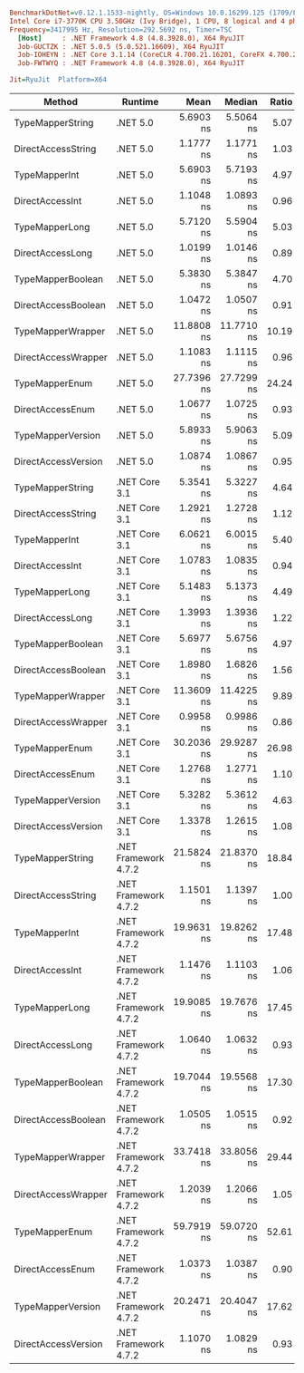 ``` ini

BenchmarkDotNet=v0.12.1.1533-nightly, OS=Windows 10.0.16299.125 (1709/FallCreatorsUpdate/Redstone3)
Intel Core i7-3770K CPU 3.50GHz (Ivy Bridge), 1 CPU, 8 logical and 4 physical cores
Frequency=3417995 Hz, Resolution=292.5692 ns, Timer=TSC
  [Host]     : .NET Framework 4.8 (4.8.3928.0), X64 RyuJIT
  Job-GUCTZK : .NET 5.0.5 (5.0.521.16609), X64 RyuJIT
  Job-IOHEYN : .NET Core 3.1.14 (CoreCLR 4.700.21.16201, CoreFX 4.700.21.16208), X64 RyuJIT
  Job-FWTWYQ : .NET Framework 4.8 (4.8.3928.0), X64 RyuJIT

Jit=RyuJit  Platform=X64  

```
|              Method |              Runtime |       Mean |     Median | Ratio | Allocated |
|-------------------- |--------------------- |-----------:|-----------:|------:|----------:|
|    TypeMapperString |             .NET 5.0 |  5.6903 ns |  5.5064 ns |  5.07 |         - |
|  DirectAccessString |             .NET 5.0 |  1.1777 ns |  1.1771 ns |  1.03 |         - |
|       TypeMapperInt |             .NET 5.0 |  5.6903 ns |  5.7193 ns |  4.97 |         - |
|     DirectAccessInt |             .NET 5.0 |  1.1048 ns |  1.0893 ns |  0.96 |         - |
|      TypeMapperLong |             .NET 5.0 |  5.7120 ns |  5.5904 ns |  5.03 |         - |
|    DirectAccessLong |             .NET 5.0 |  1.0199 ns |  1.0146 ns |  0.89 |         - |
|   TypeMapperBoolean |             .NET 5.0 |  5.3830 ns |  5.3847 ns |  4.70 |         - |
| DirectAccessBoolean |             .NET 5.0 |  1.0472 ns |  1.0507 ns |  0.91 |         - |
|   TypeMapperWrapper |             .NET 5.0 | 11.8808 ns | 11.7710 ns | 10.19 |         - |
| DirectAccessWrapper |             .NET 5.0 |  1.1083 ns |  1.1115 ns |  0.96 |         - |
|      TypeMapperEnum |             .NET 5.0 | 27.7396 ns | 27.7299 ns | 24.24 |      24 B |
|    DirectAccessEnum |             .NET 5.0 |  1.0677 ns |  1.0725 ns |  0.93 |         - |
|   TypeMapperVersion |             .NET 5.0 |  5.8933 ns |  5.9063 ns |  5.09 |         - |
| DirectAccessVersion |             .NET 5.0 |  1.0874 ns |  1.0867 ns |  0.95 |         - |
|    TypeMapperString |        .NET Core 3.1 |  5.3541 ns |  5.3227 ns |  4.64 |         - |
|  DirectAccessString |        .NET Core 3.1 |  1.2921 ns |  1.2728 ns |  1.12 |         - |
|       TypeMapperInt |        .NET Core 3.1 |  6.0621 ns |  6.0015 ns |  5.40 |         - |
|     DirectAccessInt |        .NET Core 3.1 |  1.0783 ns |  1.0835 ns |  0.94 |         - |
|      TypeMapperLong |        .NET Core 3.1 |  5.1483 ns |  5.1373 ns |  4.49 |         - |
|    DirectAccessLong |        .NET Core 3.1 |  1.3993 ns |  1.3936 ns |  1.22 |         - |
|   TypeMapperBoolean |        .NET Core 3.1 |  5.6977 ns |  5.6756 ns |  4.97 |         - |
| DirectAccessBoolean |        .NET Core 3.1 |  1.8980 ns |  1.6826 ns |  1.56 |         - |
|   TypeMapperWrapper |        .NET Core 3.1 | 11.3609 ns | 11.4225 ns |  9.89 |         - |
| DirectAccessWrapper |        .NET Core 3.1 |  0.9958 ns |  0.9986 ns |  0.86 |         - |
|      TypeMapperEnum |        .NET Core 3.1 | 30.2036 ns | 29.9287 ns | 26.98 |      24 B |
|    DirectAccessEnum |        .NET Core 3.1 |  1.2768 ns |  1.2771 ns |  1.10 |         - |
|   TypeMapperVersion |        .NET Core 3.1 |  5.3282 ns |  5.3612 ns |  4.63 |         - |
| DirectAccessVersion |        .NET Core 3.1 |  1.3378 ns |  1.2615 ns |  1.08 |         - |
|    TypeMapperString | .NET Framework 4.7.2 | 21.5824 ns | 21.8370 ns | 18.84 |         - |
|  DirectAccessString | .NET Framework 4.7.2 |  1.1501 ns |  1.1397 ns |  1.00 |         - |
|       TypeMapperInt | .NET Framework 4.7.2 | 19.9631 ns | 19.8262 ns | 17.48 |         - |
|     DirectAccessInt | .NET Framework 4.7.2 |  1.1476 ns |  1.1103 ns |  1.06 |         - |
|      TypeMapperLong | .NET Framework 4.7.2 | 19.9085 ns | 19.7676 ns | 17.45 |         - |
|    DirectAccessLong | .NET Framework 4.7.2 |  1.0640 ns |  1.0632 ns |  0.93 |         - |
|   TypeMapperBoolean | .NET Framework 4.7.2 | 19.7044 ns | 19.5568 ns | 17.30 |         - |
| DirectAccessBoolean | .NET Framework 4.7.2 |  1.0505 ns |  1.0515 ns |  0.92 |         - |
|   TypeMapperWrapper | .NET Framework 4.7.2 | 33.7418 ns | 33.8056 ns | 29.44 |         - |
| DirectAccessWrapper | .NET Framework 4.7.2 |  1.2039 ns |  1.2066 ns |  1.05 |         - |
|      TypeMapperEnum | .NET Framework 4.7.2 | 59.7919 ns | 59.0720 ns | 52.61 |      24 B |
|    DirectAccessEnum | .NET Framework 4.7.2 |  1.0373 ns |  1.0387 ns |  0.90 |         - |
|   TypeMapperVersion | .NET Framework 4.7.2 | 20.2471 ns | 20.4047 ns | 17.62 |         - |
| DirectAccessVersion | .NET Framework 4.7.2 |  1.1070 ns |  1.0829 ns |  0.93 |         - |
